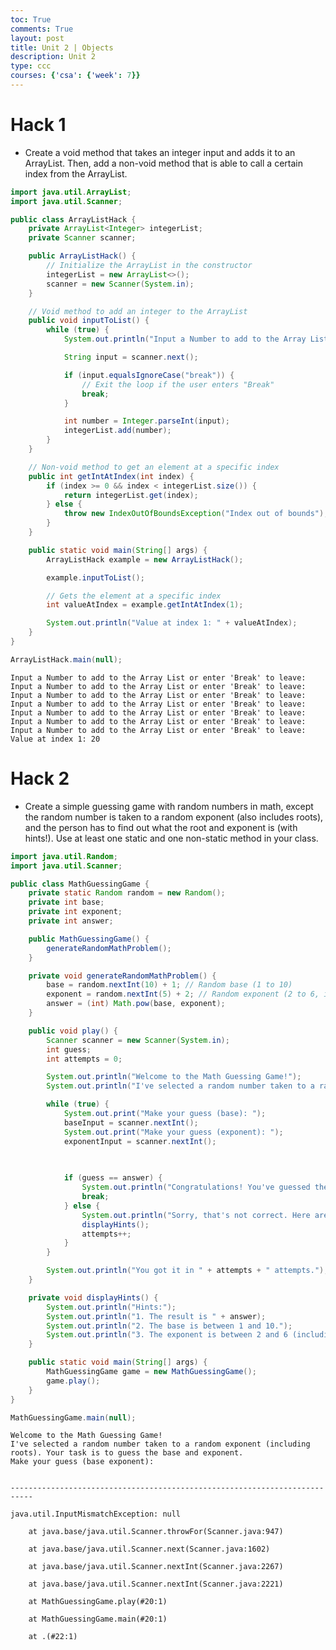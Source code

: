 ```yaml
---
toc: True
comments: True
layout: post
title: Unit 2 | Objects
description: Unit 2
type: ccc
courses: {'csa': {'week': 7}}
---
```


# Hack 1
- Create a void method that takes an integer input and adds it to an ArrayList. Then, add a non-void method that is able to call a certain index from the ArrayList.


```java
import java.util.ArrayList;
import java.util.Scanner;

public class ArrayListHack {
    private ArrayList<Integer> integerList;
    private Scanner scanner;

    public ArrayListHack() {
        // Initialize the ArrayList in the constructor
        integerList = new ArrayList<>();
        scanner = new Scanner(System.in);
    }

    // Void method to add an integer to the ArrayList
    public void inputToList() {
        while (true) {
            System.out.println("Input a Number to add to the Array List or enter 'Break' to leave: ");

            String input = scanner.next();

            if (input.equalsIgnoreCase("break")) {
                // Exit the loop if the user enters "Break"
                break;
            }

            int number = Integer.parseInt(input);
            integerList.add(number);
        }
    }

    // Non-void method to get an element at a specific index
    public int getIntAtIndex(int index) {
        if (index >= 0 && index < integerList.size()) {
            return integerList.get(index);
        } else {
            throw new IndexOutOfBoundsException("Index out of bounds");
        }
    }

    public static void main(String[] args) {
        ArrayListHack example = new ArrayListHack();

        example.inputToList();

        // Gets the element at a specific index
        int valueAtIndex = example.getIntAtIndex(1);

        System.out.println("Value at index 1: " + valueAtIndex);
    }
}

ArrayListHack.main(null);
```

    Input a Number to add to the Array List or enter 'Break' to leave: 
    Input a Number to add to the Array List or enter 'Break' to leave: 
    Input a Number to add to the Array List or enter 'Break' to leave: 
    Input a Number to add to the Array List or enter 'Break' to leave: 
    Input a Number to add to the Array List or enter 'Break' to leave: 
    Input a Number to add to the Array List or enter 'Break' to leave: 
    Input a Number to add to the Array List or enter 'Break' to leave: 
    Value at index 1: 20


# Hack 2
- Create a simple guessing game with random numbers in math, except the random number is taken to a random exponent (also includes roots), and the person has to find out what the root and exponent is (with hints!). Use at least one static and one non-static method in your class.


```java
import java.util.Random;
import java.util.Scanner;

public class MathGuessingGame {
    private static Random random = new Random();
    private int base;
    private int exponent;
    private int answer;

    public MathGuessingGame() {
        generateRandomMathProblem();
    }

    private void generateRandomMathProblem() {
        base = random.nextInt(10) + 1; // Random base (1 to 10)
        exponent = random.nextInt(5) + 2; // Random exponent (2 to 6, including roots)
        answer = (int) Math.pow(base, exponent);
    }

    public void play() {
        Scanner scanner = new Scanner(System.in);
        int guess;
        int attempts = 0;

        System.out.println("Welcome to the Math Guessing Game!");
        System.out.println("I've selected a random number taken to a random exponent (including roots). Your task is to guess the base and exponent.");

        while (true) {
            System.out.print("Make your guess (base): ");
            baseInput = scanner.nextInt();
            System.out.print("Make your guess (exponent): ");
            exponentInput = scanner.nextInt();
            

            
            if (guess == answer) {
                System.out.println("Congratulations! You've guessed the base and exponent correctly!");
                break;
            } else {
                System.out.println("Sorry, that's not correct. Here are some hints:");
                displayHints();
                attempts++;
            }
        }

        System.out.println("You got it in " + attempts + " attempts.");
    }

    private void displayHints() {
        System.out.println("Hints:");
        System.out.println("1. The result is " + answer);
        System.out.println("2. The base is between 1 and 10.");
        System.out.println("3. The exponent is between 2 and 6 (including roots).");
    }

    public static void main(String[] args) {
        MathGuessingGame game = new MathGuessingGame();
        game.play();
    }
}

MathGuessingGame.main(null);
```

    Welcome to the Math Guessing Game!
    I've selected a random number taken to a random exponent (including roots). Your task is to guess the base and exponent.
    Make your guess (base exponent): 


    ---------------------------------------------------------------------------

    java.util.InputMismatchException: null

    	at java.base/java.util.Scanner.throwFor(Scanner.java:947)

    	at java.base/java.util.Scanner.next(Scanner.java:1602)

    	at java.base/java.util.Scanner.nextInt(Scanner.java:2267)

    	at java.base/java.util.Scanner.nextInt(Scanner.java:2221)

    	at MathGuessingGame.play(#20:1)

    	at MathGuessingGame.main(#20:1)

    	at .(#22:1)

